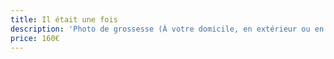 ```yaml
---
title: Il était une fois
description: 'Photo de grossesse (À votre domicile, en extérieur ou en studio)'
price: 160€
---
```


